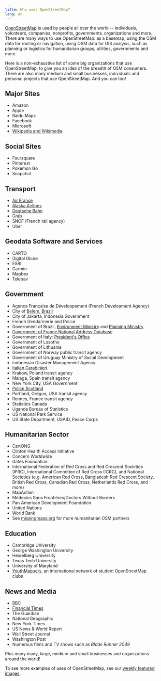 ```yaml
---
title: Who uses OpenStreetMap?
lang: en
---
```


[OpenStreetMap](https://openstreetmap.org) is used by people all over the world -- individuals, volunteers, companies, nonprofits, governments, organizations and more. There are many ways to use OpenStreetMap: as a basemap, using the OSM data for routing or navigation, using OSM data for GIS analysis, such as planning or logistics for humanitarian groups, utilities, governments and more.

Here is a non-exhaustive list of some big organizations that use OpenStreetMap, to give you an idea of the breadth of OSM consumers. There are also many medium and small businesses, individuals and personal projects that use OpenStreetMap. And you can too!

## Major Sites

* Amazon
* Apple
* Baidu Maps
* Facebook
* Microsoft
* [Wikipedia and Wikimedia](https://blog.wikimedia.org/2018/06/28/interactive-maps-now-in-your-language/)

## Social Sites

* Foursquare
* Pinterest
* Pokemon Go
* Snapchat

## Transport

* [Air France](https://wiki.openstreetmap.org/wiki/File:Air_France_seatback_map_display.jpg)
* [Alaska Airlines](https://twitter.com/openstreetmapes/status/554009623062388736)
* [Deutsche Bahn](https://wiki.openstreetmap.org/wiki/File:OpenStreetMap_in_an_IC2_carriage_(DB).jpg)
* Grab
* SNCF (French rail agency)
* Uber

## Geodata Software and Services

* CARTO
* Digital Globe
* ESRI
* Garmin
* Mapbox
* Telenav

## Government

* Agence Française de Développement (French Development Agency)
* City of [Belem, Brazil](http://www.kdaberlinda.pa.gov.br/mapa_app/)
* City of Jakarta, Indonesia Government
* French Gendarmerie and Police
* Government of Brazil, [Environment Ministry](https://www.ibama.gov.br/siema/) and [Planning Ministry](http://www.visualizador.inde.gov.br)
* [Government of France National Address Database](https://adresse.data.gouv.fr)
* Government of Italy: [President's Office](http://www.governo.it/mappa-del-presidente)
* Government of Lesotho
* Government of Lithuania
* Government of Norway public transit agency
* Government of Uruguay Ministry of Social Development
* Indonesian Disaster Management Agency
* [Italian Carabinieri](http://www.carabinieri.it/cittadino/informazioni/dove-siamo)
* Krakow, Poland transit agency
* Malaga, Spain transit agency
* New York City, USA Government
* [Police Scotland](http://www.scotland.police.uk/your-community/edinburgh/)
* Portland, Oregon, USA transit agency
* Rennes, France transit agency
* Statistics Canada
* Uganda Bureau of Statistics
* US National Park Service
* US State Department, USAID, Peace Corps

## Humanitarian Sector

* CartONG
* Clinton Health Access Initiative
* Concern Worldwide
* Gates Foundation
* International Federation of Red Cross and Red Crescent Societies (IFRC), International Committee of Red Cross (ICRC), and National Societies (e.g. American Red Cross, Bangladesh Red Crescent Society, British Red Cross, Canadian Red Cross, Netherlands Red Cross, and more)
* MapAction
* Médecins Sans Frontières/Doctors Without Borders
* Pan American Development Foundation
* United Nations
* World Bank
* See [missingmaps.org](https://www.missingmaps.org) for more humanitarian OSM partners

## Education

* Cambridge University
* George Washington University
* Heidelberg University
* Texas Tech University
* University of Maryland
* [YouthMappers](https://www.youthmappers.org), an international network of student OpenStreetMap clubs

## News and Media

* BBC
* [Financial Times](https://www.reddit.com/r/dataisbeautiful/comments/9j285h/im_steve_bernard_interactive_design_editor_at_the/e6o3kyz/)
* The Guardian
* National Geographic
* New York Times
* US News & World Report
* Wall Street Journal
* Washington Post
* Numerous films and TV shows such as *Blade Runner 2049*

Plus many many, large, medium and small businesses and organizations around the world!

To see more examples of uses of OpenStreetMap, see our [weekly featured images](https://wiki.openstreetmap.org/wiki/Featured_images).
